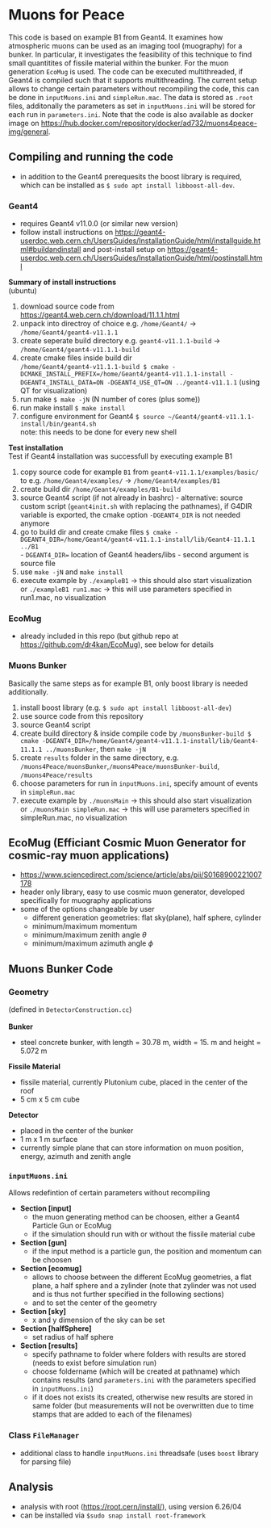 # Muons for Peace

This code is based on example B1 from Geant4. It examines how atmospheric muons can be used as an imaging tool (muography) for a bunker. In particular, it investigates the feasibility of this technique to find small quantitites of fissile material within the bunker. For the muon generation `EcoMug` is used. The code can be executed multithreaded, if Geant4 is compiled such that it supports multithreading.
The current setup allows to change certain parameters without recompiling the code, this can be done in `inputMuons.ini` and `simpleRun.mac`. The data is stored as `.root` files, additonally the parameters as set in `inputMuons.ini` will be stored for each run in `parameters.ini`.
Note that the code is also available as docker image on https://hub.docker.com/repository/docker/ad732/muons4peace-img/general.


## Compiling and running the code
- in addition to the Geant4 prerequesits the boost library is required, which can be installed as  `$ sudo apt install libboost-all-dev`.

### Geant4
  - requires Geant4 v11.0.0 (or similar new version)
  - follow install instructions on https://geant4-userdoc.web.cern.ch/UsersGuides/InstallationGuide/html/installguide.html#buildandinstall and post-install setup on https://geant4-userdoc.web.cern.ch/UsersGuides/InstallationGuide/html/postinstall.html

  **Summary of install instructions** <br>
   (ubuntu)
   1. download source code from https://geant4.web.cern.ch/download/11.1.1.html
   2. unpack into directroy of choice e.g. `/home/Geant4/` &#8594; `/home/Geant4/geant4-v11.1.1`
   3. create seperate build directory e.g. `geant4-v11.1.1-build` &#8594; `/home/Geant4/geant4-v11.1.1-build`
   4. create cmake files inside build dir <br>`/home/Geant4/geant4-v11.1.1-build $ cmake -DCMAKE_INSTALL_PREFIX=/home/Geant4/geant4-v11.1.1-install -DGEANT4_INSTALL_DATA=ON -DGEANT4_USE_QT=ON ../geant4-v11.1.1` (using QT for visualization)
   5. run make `$ make -jN` (N number of cores (plus some))
   6. run make install `$ make install`
   7. configure environment for Geant4 `$ source ~/Geant4/geant4-v11.1.1-install/bin/geant4.sh` <br>
      note: this needs to be done for every new shell

  **Test installation** <br>
  Test if Geant4 installation was successfull by executing example B1
  1. copy source code for example `B1` from `geant4-v11.1.1/examples/basic/` to e.g. `/home/Geant4/examples/` &#8594; `/home/Geant4/examples/B1`
  2. create build dir `/home/Geant4/examples/B1-build`
  3. source Geant4 script (if not already in bashrc)
  	- alternative: source custom script (`geant4init.sh` with replacing the pathnames), if G4DIR variable is exported, the cmake option `-DGEANT4_DIR` is not needed anymore
  5. go to build dir and create cmake files `$ cmake -DGEANT4_DIR=/home/Geant4/geant4-v11.1.1-install/lib/Geant4-11.1.1 ../B1` <br>
	- `DGEANT4_DIR=` location of Geant4 headers/libs
	- second argument is source file
  5. use `make -jN` and `make install`
  6. execute example by `./exampleB1` &#8594; this should also start visualization <br>
     or `./exampleB1 run1.mac` &#8594; this will use parameters specified in run1.mac, no visualization

### EcoMug
  - already included in this repo (but github repo at https://github.com/dr4kan/EcoMug), see below for details

### Muons Bunker
Basically the same steps as for example B1, only boost library is needed additionally.
  1. install boost library (e.g. `$ sudo apt install libboost-all-dev`)
  2. use source code from this repository
  3. source Geant4 script
  4. create build directory & inside compile code by `/muonsBunker-build $ cmake -DGEANT4_DIR=/home/Geant4/geant4-v11.1.1-install/lib/Geant4-11.1.1 ../muonsBunker`, then `make -jN`
  5. create `results` folder in the same directory, e.g. `/muons4Peace/muonsBunker`,`/muons4Peace/muonsBunker-build`, `/muons4Peace/results`
  6. choose parameters for run in `inputMuons.ini`, specify amount of events in `simpleRun.mac`
  7. execute example by `./muonsMain` &#8594; this should also start visualization <br>
     or `./muonsMain simpleRun.mac` &#8594; this will use parameters specified in simpleRun.mac, no visualization


## EcoMug (Efficiant Cosmic Muon Generator for cosmic-ray muon applications)
  - https://www.sciencedirect.com/science/article/abs/pii/S0168900221007178
  - header only library, easy to use cosmic muon generator, developed specifically for muography applications
  - some of the options changeable by user
    - different generation geometries: flat sky(plane), half sphere, cylinder
    - minimum/maximum momentum
    - minimum/maximum zenith angle $\theta$
    - minimum/maximum azimuth angle $\phi$
     
## Muons Bunker Code
### Geometry 
(defined in `DetectorConstruction.cc`)<br>
<br>
  **Bunker**
  - steel concrete bunker, with length = 30.78 m, width = 15. m and height = 5.072 m

  **Fissile Material**
  - fissile material, currently Plutonium cube, placed in the center of the roof
  - 5 cm x 5 cm cube

  **Detector**
  - placed in the center of the bunker
  - 1 m x 1 m surface
  - currently simple plane that can store information on muon position, energy, azimuth and zenith angle

### `inputMuons.ini`
 Allows redefintion of certain parameters without recompiling <br>
 - **Section [input]**
   - the muon generating method can be choosen, either a Geant4 Particle Gun or EcoMug
   - if the simulation should run with or without the fissile material cube <br>
 - **Section [gun]**
   - if the input method is a particle gun, the position and momentum can be choosen <br>
 - **Section [ecomug]**
   - allows to choose between the different EcoMug geometries, a flat plane, a half sphere and a zylinder (note that zylinder was not used and is thus not further specified in the following sections)
   - and to set the center of the geometry
 - **Section [sky]**
   - x and y dimension of the sky can be set 
 - **Section [halfSphere]**
   - set radius of half sphere
  - **Section [results]**
    - specify pathname to folder where folders with results are stored (needs to exist before simulation run)
    - choose foldername (which will be created at pathname) which contains results (and `parameters.ini` with the parameters specified in `inputMuons.ini`)
     - if it does not exists its created, otherwise new results are stored in same folder (but measurements will not be overwritten due to time stamps that are added to each of the filenames)

### Class `FileManager`
 - additional class to handle `inputMuons.ini` threadsafe (uses `boost` library for parsing file)

## Analysis
  - analysis with root (https://root.cern/install/), using version 6.26/04
  - can be installed via `$sudo snap install root-framework`
